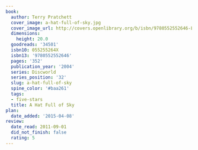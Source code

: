 ```yaml
---
book:
  author: Terry Pratchett
  cover_image: a-hat-full-of-sky.jpg
  cover_image_url: http://covers.openlibrary.org/b/isbn/9780552552646-L.jpg
  dimensions:
    height: 20.0
  goodreads: '34501'
  isbn10: 055255264X
  isbn13: '9780552552646'
  pages: '352'
  publication_year: '2004'
  series: Discworld
  series_position: '32'
  slug: a-hat-full-of-sky
  spine_color: '#baa261'
  tags:
  - five-stars
  title: A Hat Full of Sky
plan:
  date_added: '2015-04-08'
review:
  date_read: 2011-09-01
  did_not_finish: false
  rating: 5
---
```


